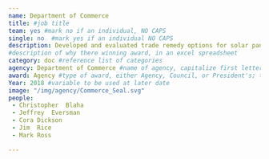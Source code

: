 ```yaml
---
name: Department of Commerce
title: #job title
team: yes #mark no if an individual, NO CAPS
single: no  #mark yes if an individual NO CAPS
description: Developed and evaluated trade remedy options for solar panels and washing machines to allow the government to take remedial action against imports damaging domestic industry. By running over 80 simulations to estimate impacts, their work resulted in recommended options accepted and announced by the President.
#description of why there winning award, in an excel spreadsheet
category: doc #reference list of categories
agency: Department of Commerce #name of agency, capitalize first letter of each name
award: Agency #type of award, either Agency, Council, or President's; this is case sensitive so make sure to match the options listed exactly. This section generates the format of the card
Year: 2018 #variable to be used at later date
image: "/img/agency/Commerce_Seal.svg"
people:
 - Christopher	Blaha
 - Jeffrey	Eversman
 - Cora	Dickson
 - Jim	Rice
 - Mark	Ross

---
```

